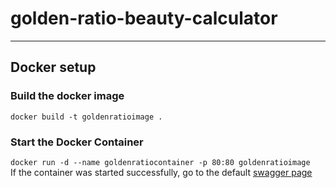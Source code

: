 # golden-ratio-beauty-calculator
___
## Docker setup
### Build the docker image  
`docker build -t goldenratioimage .`  

### Start the Docker Container
`docker run -d --name goldenratiocontainer -p 80:80 goldenratioimage`  
If the container was started successfully, go to the default [swagger page](http://127.0.0.1/docs)